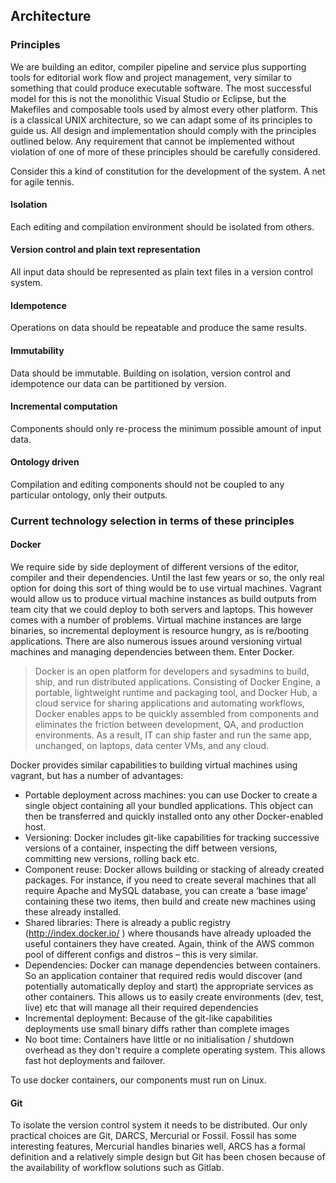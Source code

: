 ## Architecture

### Principles 

We are building an editor, compiler pipeline and service plus supporting tools for editorial work flow and project management, very similar to something that could produce executable software. The most successful model for this is not the monolithic Visual Studio or Eclipse, but the Makefiles and composable tools used by almost every other platform. This is a classical UNIX architecture, so we can adapt some of its principles to guide us. All design and implementation should comply with the principles outlined below. Any requirement that cannot be implemented without violation of one of more of these principles should be carefully considered.

Consider this a kind of constitution for the development of the system. A net for agile tennis.

#### Isolation

Each editing and compilation environment should be isolated from others.

#### Version control and plain text representation

All input data should be represented as plain text files in a version control system.

#### Idempotence

Operations on data should be repeatable and produce the same results.

#### Immutability

Data should be immutable. Building on isolation, version control and idempotence our data can be partitioned by version.

#### Incremental computation

Components should only re-process the minimum possible amount of input data.

#### Ontology driven 

Compilation and editing components should not be coupled to any particular ontology, only their outputs.

### Current technology selection in terms of these principles 


#### Docker

We require side by side deployment of different versions of the editor, compiler and their dependencies. Until the last few years or so, the only real option for doing this sort of thing would be to use virtual machines. Vagrant would allow us to produce virtual machine instances as build outputs from team city that we could deploy to both servers and laptops. This however comes with a number of problems. Virtual machine instances are large binaries, so incremental deployment is resource hungry, as is re/booting applications. There are also numerous issues around versioning virtual machines and managing dependencies between them. Enter Docker.

>Docker is an open platform for developers and sysadmins to build, ship, and run distributed applications. Consisting of Docker Engine, a portable, lightweight runtime and packaging tool, and Docker Hub, a cloud service for sharing applications and automating workflows, Docker enables apps to be quickly assembled from components and eliminates the friction between development, QA, and production environments. As a result, IT can ship faster and run the same app, unchanged, on laptops, data center VMs, and any cloud.

Docker provides similar capabilities to building virtual machines using vagrant, but has a number of advantages:

 * Portable deployment across machines: you can use Docker to create a single object containing all your bundled applications. This object can then be transferred and quickly installed onto any other Docker-enabled host.
 * Versioning: Docker includes git-like capabilities for tracking successive versions of a container, inspecting the diff between versions, committing new versions, rolling back etc.
 * Component reuse: Docker allows building or stacking of already created packages. For instance, if you need to create several machines that all require Apache and MySQL database, you can create a ‘base image’ containing these two items, then build and create new machines using these already installed.
 * Shared libraries: There is already a public registry (http://index.docker.io/ ) where thousands have already uploaded the useful containers they have created. Again, think of the AWS common pool of different configs and distros – this is very similar.
 * Dependencies: Docker can manage dependencies between containers. So an application container that required redis would discover (and potentially automatically deploy and start) the appropriate services as other containers. This allows us to easily create environments (dev, test, live) etc that will manage all their required dependencies
 * Incremental deployment: Because of the git-like capabilities deployments use small binary diffs rather than complete images 
 * No boot time: Containers have little or no initialisation / shutdown overhead as they don't require a complete operating system. This allows fast hot deployments and failover.

To use docker containers, our components must run on Linux.

#### Git

To isolate the version control system it needs to be distributed. Our only practical choices are Git, DARCS, Mercurial or Fossil. Fossil has some interesting features, Mercurial handles binaries well, ARCS has a formal definition and a relatively simple design but Git has been chosen because of the availability of workflow solutions such as Gitlab. 


